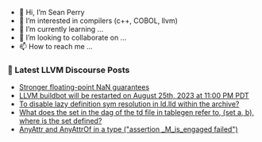 - 👋 Hi, I’m Sean Perry
- 👀 I’m interested in compilers (c++, COBOL, llvm)
- 🌱 I’m currently learning ...
- 💞️ I’m looking to collaborate on ...
- 📫 How to reach me ...

<!---
s66perry/s66perry is a ✨ special ✨ repository because its `README.md` (this file) appears on your GitHub profile.
You can click the Preview link to take a look at your changes.
--->
### 📕 Latest LLVM Discourse Posts

<!-- DISCOURSE-LLVM:START -->
- [Stronger floating-point NaN guarantees](https://discourse.llvm.org/t/stronger-floating-point-nan-guarantees/72165?page=4#post_65)
- [LLVM buildbot will be restarted on August 25th, 2023 at 11:00 PM PDT](https://discourse.llvm.org/t/llvm-buildbot-will-be-restarted-on-august-25th-2023-at-11-00-pm-pdt/73046#post_1)
- [To disable lazy definition sym resolution in ld.lld within the archive?](https://discourse.llvm.org/t/to-disable-lazy-definition-sym-resolution-in-ld-lld-within-the-archive/73045#post_1)
- [What does the set in the dag of the td file in tablegen refer to, &lpar;set a, b&rpar;, where is the set defined?](https://discourse.llvm.org/t/what-does-the-set-in-the-dag-of-the-td-file-in-tablegen-refer-to-set-a-b-where-is-the-set-defined/72882#post_9)
- [AnyAttr and AnyAttrOf in a type &lpar;&quot;assertion _M_is_engaged failed&quot;&rpar;](https://discourse.llvm.org/t/anyattr-and-anyattrof-in-a-type-assertion-m-is-engaged-failed/73044#post_9)
<!-- DISCOURSE-LLVM:END -->
